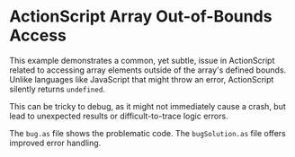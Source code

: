 # ActionScript Array Out-of-Bounds Access

This example demonstrates a common, yet subtle, issue in ActionScript related to accessing array elements outside of the array's defined bounds. Unlike languages like JavaScript that might throw an error, ActionScript silently returns `undefined`.

This can be tricky to debug, as it might not immediately cause a crash, but lead to unexpected results or difficult-to-trace logic errors.

The `bug.as` file shows the problematic code.  The `bugSolution.as` file offers improved error handling.